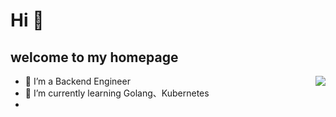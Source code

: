# Hi 👋
## welcome to my homepage

<img align="right"  src="https://github-readme-stats.vercel.app/api?username=lamoz-bot&show_icons=true&theme=dark">

- 🔭 I’m a Backend Engineer
- 🌱 I’m currently learning Golang、Kubernetes
- 

